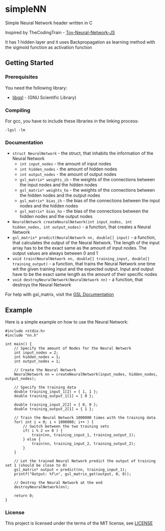 # simpleNN
Simple Neural Network header written in C

Inspired by TheCodingTrain - [Toy-Neural-Network-JS](https://github.com/CodingTrain/Toy-Neural-Network-JS)

It has 1 hidden layer and
it uses Backpropagation as learning method with the sigmoid function as activation function

## Getting Started
### Prerequisites
You need the following library:
+ [libgsl](https://www.gnu.org/software/gsl/) - (GNU Scientific Library)

### Compiling
For gcc, you have to include these libraries in the linking process:
```
-lgsl -lm
```

### Documentation
* `struct NeuralNetwork` - the struct, that inhabits the information of the Neural Network
    * `int input_nodes` - the amount of input nodes
    * `int hidden_nodes` - the amount of hidden nodes
    * `int output_nodes` - the amount of output nodes
    * `gsl_matrix* weights_ih` - the weights of the connections between the input nodes and the hidden nodes
    * `gsl_matrix* weights_ho` - the weights of the connections between the hidden nodes and the output nodes
    * `gsl_matrix* bias_ih` - the bias of the connections between the input nodes and the hidden nodes
    * `gsl_matrix* bias_ho` - the bias of the connections between the hidden nodes and the output nodes
* `NeuralNetwork createNeuralNetwork(int input_nodes, int hidden_nodes, int output_nodes)` - a function, that creates a Neural Network
* `gsl_matrix* predict(NeuralNetwork nn, double[] input)` - a function, that calculates the output of the Neural Network. The length of the input array has to be the exact same as the amount of input nodes. The output values are always between 0 and 1
* `void train(NeuralNetwork nn, double[] training_input, double[] training_output)` - a function, that trains the Neural Network one time wit the given training input and the expected output. Input and output have to be the exact same length as the amount of their specific nodes
* `void destroyNeuralNetwork(NeuralNetwork nn)` - a function, that destroys the Neural Network

For help with gsl_matrix, visit the [GSL Documentation](https://www.gnu.org/software/gsl/doc/html/vectors.html#matrices)

## Example
Here is a simple example on how to use the Neural Network:

    #include <stdio.h>
    #include "nn.h"

    int main() {
        // Specify the amount of Nodes for the Neural Network
        int input_nodes = 2;
        int hidden_nodes = 1;
        int output_nodes = 1;

        // Create the Neural Network
        NeuralNetwork nn = createNeuralNetwork(input_nodes, hidden_nodes, output_nodes);

        // Specify the training data
        double training_input_1[2] = { 1, 1 };
        double training_output_1[1] = { 0 };

        double training_input_2[2] = { 0, 0 };
        double training_output_2[1] = { 1 };

        // Train the Neural Network 1000000 times with the training data
        for( int i = 0; i < 1000000; i++ ) {
            // Switch between the two training sets
            if( i % 2 == 0 ) {
                train(nn, training_input_1, training_output_1);
            } else {
                train(nn, training_input_2, training_output_2);
            }
        }

        // Let the trained Neural Network predict the output of training set 1 (should be close to 0)
        gsl_matrix* output = predict(nn, training_input_1);
        printf("Output: %f\n", gsl_matrix_get(output, 0, 0));

        // Destroy the Neural Network at the end
        destroyNeuralNetwork(nn);

        return 0;
    }
### License
This project is licensed under the terms of the MIT license, see [LICENSE](LICENSE)